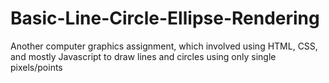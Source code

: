 # Basic-Line-Circle-Ellipse-Rendering
Another computer graphics assignment, which involved using HTML, CSS, and mostly Javascript to draw lines and circles using only single pixels/points
